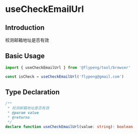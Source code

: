 # useCheckEmailUrl

## Introduction

校测邮箱地址是否有效

## Basic Usage

```ts
import { useCheckEmailUrl } from '@flypeng/tool/browser'

const isCheck = useCheckEmailUrl('flypeng@gmail.com')
```

## Type Declaration

```ts
/**
 * 校测邮箱地址是否有效
 * @param value
 * @returns
 */
declare function useCheckEmailUrl(value: string): boolean
```
